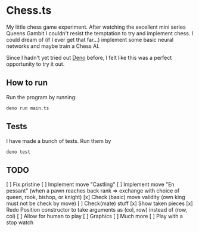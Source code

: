 # Chess.ts
My little chess game experiment. After watching the excellent mini series
Queens Gambit I couldn't resist the temptation to try and implement chess.
I could dream of (if I ever get that far...) implement some basic neural
networks and maybe train a Chess AI.

Since I hadn't yet tried out [Deno](https://deno.land/) before, I felt
like this was a perfect opportunity to try it out.

## How to run
Run the program by running:

    deno run main.ts

## Tests
I have made a bunch of tests. Run them by

    deno test

## TODO
[ ] Fix pristine
[ ] Implement move "Castling"
[ ] Implement move "En pessant" (when a pawn reaches back rank => exchange with choice of queen, rook, bishop, or knight)
[x] Check (basic) move validity (own king must not be check by move)
[ ] Check(mate) stuff
[x] Show taken pieces
[x] Redo Position constructor to take arguments as (col, row) instead of (row, col)
[ ] Allow for human to play
[ ] Graphics
[ ] Much more
[ ] Play with a stop watch
